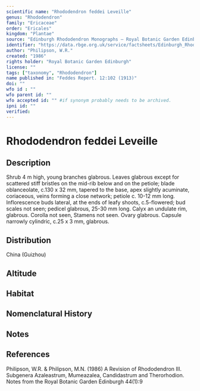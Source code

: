 ```yaml
---
scientific name: "Rhododendron feddei Leveille"
genus: "Rhododendron"
family: "Ericaceae"
order: "Ericales"
kingdom: "Plantae"
source: "Edinburgh Rhododendron Monographs – Royal Botanic Garden Edinburgh"
identifier: "https://data.rbge.org.uk/service/factsheets/Edinburgh_Rhododendron_Monographs.xhtml"
author: "Philipson, W.R."
created: "1986"
rights holder: "Royal Botanic Garden Edinburgh"
license: ""
tags: ["taxonomy", "Rhododendron"]
name published in: "Feddes Repert. 12:102 (1913)"
doi: ""
wfo id : ""
wfo parent id: ""
wfo accepted id: "" #if synonym probably needs to be archived.                      
ipni id: ""
verified:
---
```


                       

# Rhododendron feddei Leveille

## Description
Shrub 4 m high, young branches glabrous. Leaves glabrous except for scattered stiff bristles on the mid-rib below and on the petiole; blade oblanceolate, c.130 x 32 mm, tapered to the base, apex slightly acuminate, coriaceous, veins forming a close network; petiole c. 10-12 mm long. Inflorescence buds lateral, at the ends of leafy shoots, c.5-flowered; bud scales not seen; pedicel glabrous, 25-30 mm long. Calyx an undulate rim, glabrous. Corolla not seen, Stamens not seen. Ovary glabrous. Capsule narrowly cylindric, c.25 x 3 mm, glabrous.

## Distribution
China (Guizhou)

## Altitude


## Habitat


## Nomenclatural History

                       
## Notes


## References

Philipson, W.R. & Philipson, M.N. (1986) A Revision of Rhododendron III. Subgenera Azaleastrum, Mumeazalea, Candidastrum and Therorhodion. Notes from the Royal Botanic Garden Edinburgh 44(1):9
